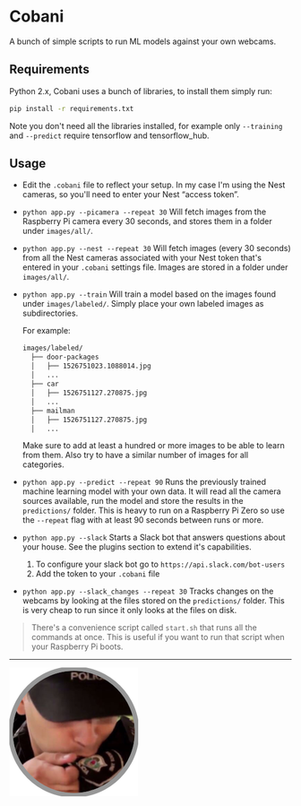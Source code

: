 # Cobani

A bunch of simple scripts to run ML models against your own webcams.

## Requirements

Python 2.x, Cobani uses a bunch of libraries, to install them simply run:

```bash
pip install -r requirements.txt
```

Note you don't need all the libraries installed, for example only `--training` and `--predict` require tensorflow and tensorflow_hub.

## Usage

* Edit the `.cobani` file to reflect your setup. In my case I'm using the Nest cameras, so you'll need to enter your Nest “access token”.

* `python app.py --picamera --repeat 30`
  Will fetch images from the Raspberry Pi camera every 30 seconds, and stores them in a folder under `images/all/`.

* `python app.py --nest --repeat 30`
  Will fetch images (every 30 seconds) from all the Nest cameras associated with your Nest token that's entered in your `.cobani` settings file. Images are stored in a folder under `images/all/`.

* `python app.py --train`
  Will train a model based on the images found under `images/labeled/`.
  Simply place your own labeled images as subdirectories.

  For example:

  ```
  images/labeled/
    ├── door-packages
    │   ├── 1526751023.1088014.jpg
    │   ...
    ├── car
    │   ├── 1526751127.270875.jpg
    │   ...
    ├── mailman
    │   ├── 1526751127.270875.jpg
    │   ...
  ```

  Make sure to add at least a hundred or more images to be able to learn from them. Also try to have a similar number of images for all categories.

* `python app.py --predict --repeat 90`
  Runs the previously trained machine learning model with your own data. It will read all the camera sources available, run the model and store the results in the `predictions/` folder. This is heavy to run on a Raspberry Pi Zero so use the `--repeat` flag with at least 90 seconds between runs or more.

* `python app.py --slack`
  Starts a Slack bot that answers questions about your house. See the plugins section to extend it's capabilities.

  1.  To configure your slack bot go to `https://api.slack.com/bot-users`
  2.  Add the token to your `.cobani` file

- `python app.py --slack_changes --repeat 30`
  Tracks changes on the webcams by looking at the files stored on the `predictions/` folder. This is very cheap to run since it only looks at the files on disk.

> There's a convenience script called `start.sh` that runs all the commands at once. This is useful if you want to run that script when your Raspberry Pi boots.

---

![Cobani](logo.png "Cobani")
